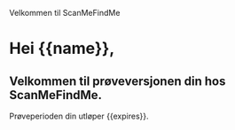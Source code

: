 Velkommen til ScanMeFindMe

<h1>Hei {{name}},</h1>
<h2>Velkommen til prøveversjonen din hos ScanMeFindMe.</h2>
<p>Prøveperioden din utløper {{expires}}.</p>
